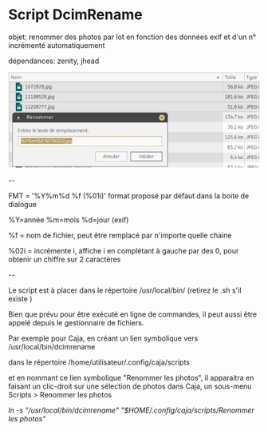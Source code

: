 # Script DcimRename

objet: renommer des photos par lot en fonction des données exif et d'un n° incrémenté automatiquement

dépendances: zenity, jhead

![screenshot](https://github.com/ledudulela/Script_SYS_DcimRename/blob/master/dcimrename.jpg)

--

FMT = '%Y%m%d %f (%01i)' format proposé par défaut dans la boite de dialogue

%Y=année %m=mois %d=jour (exif) 

%f = nom de fichier, peut être remplacé par n'importe quelle chaine

%02i = incrémente i, affiche i en complétant à gauche par des 0, pour obtenir un chiffre sur 2 caractères

--

Le script est à placer dans le répertoire /usr/local/bin/ (retirez le .sh s'il existe )

Bien que prévu pour être exécuté en ligne de commandes, il peut aussi être appelé depuis le gestionnaire de fichiers.

Par exemple pour Caja, en créant un lien symbolique vers /usr/local/bin/dcimrename

dans le répertoire /home/utilisateur/.config/caja/scripts

et en nommant ce lien symbolique "Renommer les photos", il apparaitra en faisant un
 clic-droit sur une sélection de photos dans Caja, un sous-menu Scripts > Renommer les photos

*ln -s "/usr/local/bin/dcimrename" "$HOME/.config/caja/scripts/Renommer les photos"*


